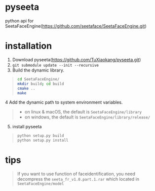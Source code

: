 # pyseeta
python api for SeetaFaceEngine(https://github.com/seetaface/SeetaFaceEngine.git)
# installation
1. Download pyseeta(https://github.com/TuXiaokang/pyseeta.git)
2. `git submodule update --init --recursive`
3. Build the dynamic library.
>  ```bash
> cd SeetaFaceEngine/
> mkdir build; cd build
> cmake ..
> make  
> ```
4  Add the dynamic path to system environment variables.
> + on linux & macOS, the default is `SeetaFaceEngine/library`
> + on windows, the default is  `SeetaFaceEngine/library/release/`
5. install pyseeta
> ```bash
> python setup.py build
> python setup.py install
> ```
# tips
>  If you want to use function of faceidentification, you need decompress the `seeta_fr_v1.0.part.1.rar` which located in `SeetaFaceEngine/model`
